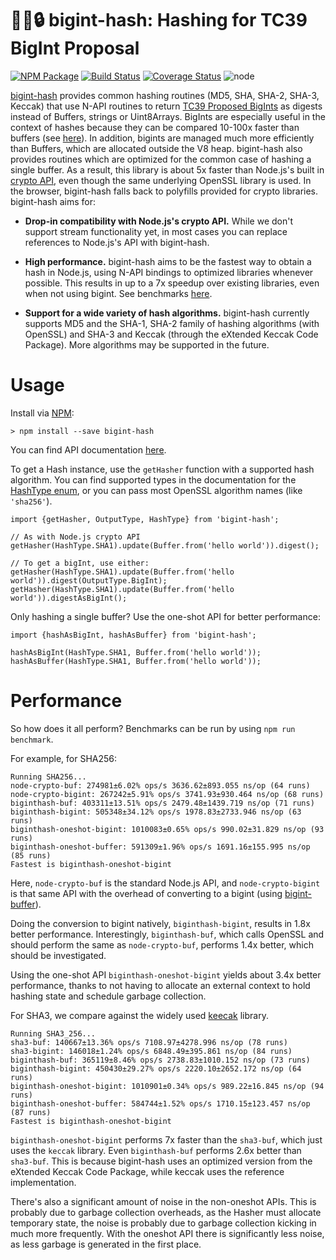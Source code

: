 # 💪🔢🔒 bigint-hash: Hashing for TC39 BigInt Proposal 
[![NPM Package](https://img.shields.io/npm/v/bigint-hash.svg?style=flat-square)](https://www.npmjs.org/package/bigint-hash)
[![Build Status](https://img.shields.io/travis/com/no2chem/bigint-hash.svg?branch=master&style=flat-square)](https://travis-ci.com/no2chem/bigint-hash)
[![Coverage Status](https://img.shields.io/coveralls/no2chem/bigint-hash.svg?style=flat-square)](https://coveralls.io/r/no2chem/bigint-hash)
![node](https://img.shields.io/node/v/bigint-hash.svg?style=flat-square)

[bigint-hash](https://www.npmjs.org/package/bigint-hash) provides common hashing routines (MD5, SHA, SHA-2, SHA-3, Keccak) that use N-API routines to return [TC39 Proposed BigInts](https://github.com/tc39/proposal-bigint) as digests instead of Buffers, strings or
Uint8Arrays. BigInts are especially useful in the context of hashes because they can be compared 10-100x faster than
buffers (see [here](https://github.com/no2chem/bigint-buffer#why-use-bigints)). In addition, bigints are
managed much more efficiently than Buffers, which are allocated outside the V8 heap. bigint-hash also provides routines
which are optimized for the common case of hashing a single buffer. As a result, this library is about
5x faster than Node.js's built in [crypto API](https://nodejs.org/api/crypto.html), even though the same underlying 
OpenSSL library is used. In the browser, bigint-hash falls back to polyfills provided for crypto libraries. 
bigint-hash aims for:

- __Drop-in compatibility with Node.js's crypto API.__  While we don't support stream functionality yet, in most cases you
can replace references to Node.js's API with bigint-hash.

- __High performance.__ bigint-hash aims to be the fastest way to obtain a hash in Node.js, using N-API bindings to
optimized libraries whenever possible. This results in up to a 7x speedup over existing libraries, even when
not using bigint. See benchmarks [here](https://github.com/no2chem/bigint-hash#performance).

- __Support for a wide variety of hash algorithms.__ bigint-hash currently supports MD5 and the SHA-1, SHA-2 family of
hashing algorithms (with OpenSSL) and SHA-3 and Keccak (through the eXtended Keccak Code Package). More algorithms may
be supported in the future.

# Usage

Install via [NPM]((https://www.npmjs.org/package/bigint-hash)):
```
> npm install --save bigint-hash
```

You can find API documentation [here](https://no2chem.github.io/bigint-hash).

To get a Hash instance, use the `getHasher` function with a supported hash algorithm. You can find supported
types in the documentation for the [HashType enum](https://no2chem.github.io/bigint-hash/enums/hashtype.html), or
you can pass most OpenSSL algorithm names (like `'sha256'`).
```
import {getHasher, OutputType, HashType} from 'bigint-hash';

// As with Node.js crypto API
getHasher(HashType.SHA1).update(Buffer.from('hello world')).digest();

// To get a bigInt, use either:
getHasher(HashType.SHA1).update(Buffer.from('hello world')).digest(OutputType.BigInt);
getHasher(HashType.SHA1).update(Buffer.from('hello world')).digestAsBigInt();
```

Only hashing a single buffer? Use the one-shot API for better performance:
```
import {hashAsBigInt, hashAsBuffer} from 'bigint-hash';

hashAsBigInt(HashType.SHA1, Buffer.from('hello world'));
hashAsBuffer(HashType.SHA1, Buffer.from('hello world'));
```

# Performance

So how does it all perform? Benchmarks can be run by using `npm run benchmark`.

For example, for SHA256:
```
Running SHA256...
node-crypto-buf: 274981±6.02% ops/s 3636.62±893.055 ns/op (64 runs)
node-crypto-bigint: 267242±5.91% ops/s 3741.93±930.464 ns/op (68 runs)
biginthash-buf: 403311±13.51% ops/s 2479.48±1439.719 ns/op (71 runs)
biginthash-bigint: 505348±34.12% ops/s 1978.83±2733.946 ns/op (63 runs)
biginthash-oneshot-bigint: 1010083±0.65% ops/s 990.02±31.829 ns/op (93 runs)
biginthash-oneshot-buffer: 591309±1.96% ops/s 1691.16±155.995 ns/op (85 runs)
Fastest is biginthash-oneshot-bigint
```

Here, `node-crypto-buf` is the standard Node.js API, and `node-crypto-bigint` is that same API
with the overhead of converting to a bigint (using [bigint-buffer](https://github.com/no2chem/bigint-buffer)).

Doing the conversion to bigint natively, `biginthash-bigint`, results in 1.8x better performance. Interestingly,
`biginthash-buf`, which calls OpenSSL and should perform the same as `node-crypto-buf`, performs 1.4x better, which
should be investigated. 

Using the one-shot API `biginthash-oneshot-bigint` yields about 3.4x better performance, thanks to not having to
allocate an external context to hold hashing state and schedule garbage collection.

For SHA3, we compare against the widely used [keecak](https://github.com/cryptocoinjs/keccak) library.
```
Running SHA3_256...
sha3-buf: 140667±13.36% ops/s 7108.97±4278.996 ns/op (78 runs)
sha3-bigint: 146018±1.24% ops/s 6848.49±395.861 ns/op (84 runs)
biginthash-buf: 365119±8.46% ops/s 2738.83±1010.152 ns/op (73 runs)
biginthash-bigint: 450430±29.27% ops/s 2220.10±2652.172 ns/op (64 runs)
biginthash-oneshot-bigint: 1010901±0.34% ops/s 989.22±16.845 ns/op (94 runs)
biginthash-oneshot-buffer: 584744±1.52% ops/s 1710.15±123.457 ns/op (87 runs)
Fastest is biginthash-oneshot-bigint
```

`biginthash-oneshot-bigint` performs 7x faster than the `sha3-buf`, which just uses the `keccak` library. 
Even `biginthash-buf` performs 2.6x better than `sha3-buf`. This is because bigint-hash uses an optimized version
from the eXtended Keccak Code Package, while keccak uses the reference implementation.

There's also a significant amount of noise in the non-oneshot APIs. This is probably due to garbage collection overheads,
as the Hasher must allocate temporary state, the noise is probably due to garbage collection kicking in much more frequently. 
With the oneshot API there is significantly less noise, as less garbage is generated in the first place.